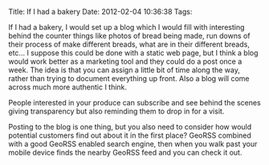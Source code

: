 Title: If I had a bakery
Date: 2012-02-04 10:36:38
Tags: 

If I had a bakery, I would set up a blog which I would fill with interesting behind the counter things like photos of bread being made, run downs of their process of make different breads, what are in their different breads, etc... I suppose this could be done with a static web page, but I think a blog would work better as a marketing tool and they could do a post once a week. The idea is that you can assign a little bit of time along the way, rather than trying to document everything up front. Also a blog will come across much more authentic I think.

People interested in your produce can subscribe and see behind the scenes giving transparency but also reminding them to drop in for a visit.

Posting to the blog is one thing, but you also need to consider how would potential customers find out about it in the first place? GeoRSS combined with a good GeoRSS enabled search engine, then when you walk past your mobile device finds the nearby GeoRSS feed and you can check it out.